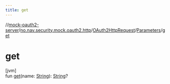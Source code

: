 ```yaml
---
title: get
---
```

//[mock-oauth2-server](../../../../index.html)/[no.nav.security.mock.oauth2.http](../../index.html)/[OAuth2HttpRequest](../index.html)/[Parameters](index.html)/[get](get.html)



# get



[jvm]\
fun [get](get.html)(name: [String](https://kotlinlang.org/api/latest/jvm/stdlib/kotlin/-string/index.html)): [String](https://kotlinlang.org/api/latest/jvm/stdlib/kotlin/-string/index.html)?




